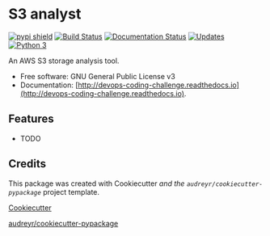 # S3 analyst

[![pypi shield](https://img.shields.io/pypi/v/s3_analyst.svg)](https://pypi.python.org/pypi/s3_analyst)
[![Build Status](https://travis-ci.org/Tofull/devops-coding-challenge.svg?branch=master)](https://travis-ci.org/Tofull/devops-coding-challenge)
[![Documentation Status](https://readthedocs.org/projects/devops-coding-challenge/badge/?version=latest)](http://devops-coding-challenge.readthedocs.io/en/latest/?badge=latest)
[![Updates](https://pyup.io/repos/github/Tofull/devops-coding-challenge/shield.svg)](https://pyup.io/repos/github/Tofull/devops-coding-challenge/)
[![Python 3](https://pyup.io/repos/github/Tofull/devops-coding-challenge/python-3-shield.svg)](https://pyup.io/repos/github/Tofull/devops-coding-challenge/)




An AWS S3 storage analysis tool.

- Free software: GNU General Public License v3
- Documentation: [http://devops-coding-challenge.readthedocs.io](http://devops-coding-challenge.readthedocs.io).


## Features

* TODO

## Credits

This package was created with Cookiecutter _and the `audreyr/cookiecutter-pypackage`_ project template.

[Cookiecutter](https://github.com/audreyr/cookiecutter)

[audreyr/cookiecutter-pypackage](https://github.com/audreyr/cookiecutter-pypackage)

